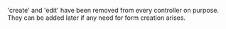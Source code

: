 'create' and 'edit' have been removed from every controller on purpose.
They can be added later if any need for form creation arises.
